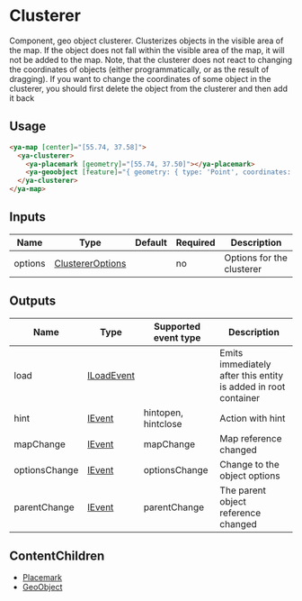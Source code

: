 # Clusterer

Component, geo object clusterer. Clusterizes objects in the visible area of the map. If the object does not fall within the visible area of the map, it will not be added to the map. Note, that the clusterer does not react to changing the coordinates of objects (either programmatically, or as the result of dragging). If you want to change the coordinates of some object in the clusterer, you should first delete the object from the clusterer and then add it back

## Usage

```html
<ya-map [center]="[55.74, 37.58]">
  <ya-clusterer>
    <ya-placemark [geometry]="[55.74, 37.50]"></ya-placemark>
    <ya-geoobject [feature]="{ geometry: { type: 'Point', coordinates: [55.73, 37.52] } }"></ya-geoobject>
  </ya-clusterer>
</ya-map>
```

## Inputs

| Name         | Type         | Default | Required | Description                                                                              |
|--------------|--------------|---------|----------|------------------------------------------------------------------------------------------|
| options      | [ClustererOptions] |         | no       | Options for the clusterer                                                          |

[ClustererOptions]: https://tech.yandex.com/maps/jsapi/doc/2.1/ref/reference/Clusterer-docpage/#Clusterer__param-options

## Outputs

| Name          | Type         | Supported event type | Description                                                    |
|---------------|--------------|----------------------|----------------------------------------------------------------|
| load          | [ILoadEvent] |                      | Emits immediately after this entity is added in root container |
| hint          | [IEvent]     | hintopen, hintclose  | Action with hint                                               |
| mapChange     | [IEvent]     | mapChange            | Map reference changed                                          |
| optionsChange | [IEvent]     | optionsChange        | Change to the object options                                   |
| parentChange  | [IEvent]     | parentChange         | The parent object reference changed                            |

[ILoadEvent]: https://github.com/ddubrava/angular-yandex-maps/blob/develop/projects/angular8-yandex-maps/src/lib/models/models.ts#L23
[IEvent]: https://github.com/ddubrava/angular-yandex-maps/blob/develop/projects/angular8-yandex-maps/src/lib/models/models.ts#L34

## ContentChildren
- [Placemark](components/placemark.md)
- [GeoObject](components/geoobject.md)
